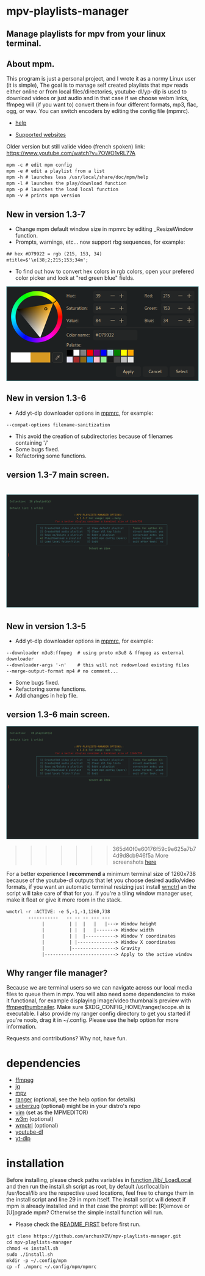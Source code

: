 # mpv-playlists-manager
## Manage playlists for mpv from your linux terminal.

## About mpm.
This program is just a personal project, and I wrote it as a normy Linux user (it is simple),
The goal is to manage self created playlists that mpv reads either online or from local files/directories, 
youtube-dl/yp-dlp is used to download videos or just audio and in that case if
we choose webm links, ffmpeg will (if you want to) convert them in four different formats,
mp3, flac, ogg, or wav. You can switch encoders by editing the config file (mpmrc).

- [help](https://github.com/archusXIV/mpv-playlists-manager/blob/main/help)

- [Supported websites](https://github.com/ytdl-org/youtube-dl/blob/master/docs/supportedsites.md)


Older version but still valide video (french spoken) link: https://www.youtube.com/watch?v=7OWO1vRL77A

```
mpm -c # edit mpm config
mpm -e # edit a playlist from a list
mpm -h # launches less /usr/local/share/doc/mpm/help
mpm -l # launches the play/download function
mpm -p # launches the load local function
mpm -v # prints mpm version
```

## New in version 1.3-7
- Change mpm default window size in mpmrc by editing _ResizeWindow function.
- Prompts, warnings, etc... now support rbg sequences, for example:
```
## hex #D79922 = rgb (215, 153, 34)
mtitle=$'\e[38;2;215;153;34m';
```
- To find out how to convert hex colors in rgb colors, open your prefered color picker
and look at "red green blue" fields.

![screenshot](https://github.com/archusXIV/mpv-playlists-manager/blob/main/mpm_screenshots/color_picker.png)

## New in version 1.3-6
- Add yt-dlp downloader options in [mpmrc](https://github.com/archusXIV/mpv-playlists-manager/blob/0163c4ba40cdbe3b90f7cbce5400cf7d9bdb828f/mpmrc#L149), for example:
```
--compat-options filename-sanitization
```
- This avoid the creation of subdirectories because of filenames containing '/'
- Some bugs fixed.
- Refactoring some functions.

## version 1.3-7 main screen.
![screenshot](https://github.com/archusXIV/mpv-playlists-manager/blob/main/mpm_screenshots/mpm_v1.3-7.png)
=======
## New in version 1.3-5
- Add yt-dlp downloader options in [mpmrc](https://github.com/archusXIV/mpv-playlists-manager/blob/6b58af229393d50971d7bfea4ae18710e5016449/mpmrc#L132), for example:
```
--downloader m3u8:ffmpeg  # using proto m3u8 & ffmpeg as external downloader
--downloader-args '-n'    # this will not redownload existing files
--merge-output-format mp4 # no comment...
```
- Some bugs fixed.
- Refactoring some functions.
- Add changes in help file.


## version 1.3-6 main screen.
![screenshot](https://github.com/archusXIV/mpv-playlists-manager/blob/main/mpm_screenshots/mpm_v1.3-6.png)
>>>>>>> 365d40f0e60176f59c9e625a7b74d9d8cb946f5a
More screenshots [here](https://github.com/archusXIV/mpv-playlists-manager/tree/main/mpm_screenshots)

For a better experience I **recommend** a minimum terminal size of 1260x738 because of the youtube-dl
outputs that let you choose desired audio/video formats, if you want an automatic terminal
resizing just install [wmctrl](https://github.com/dancor/wmctrl) an the script will take care of
that for you.
If you're a tiling window manager user, make it float or give it more room in the stack.
```
wmctrl -r :ACTIVE: -e 5,-1,-1,1260,738
        -----------   -- -- -- --- ---
             |         | |  |   |   |---> Window height
             |         | |  |   |-------> Window width             
             |         | |  |-----------> Window Y coordinates
             |         | |--------------> Window X coordinates
             |         |----------------> Gravity
             |--------------------------> Apply to the active window
```
## Why ranger file manager?
Because we are terminal users so we can navigate across our local media files to queue them in mpv.
You will also need some dependencies to make it functional, for example displaying image/video thumbnails preview
with [ffmpegthumbnailer](https://github.com/dirkvdb/ffmpegthumbnailer). Make sure $XDG_CONFIG_HOME/ranger/scope.sh is executable.
I also provide my ranger config directory to get you started if you're noob, drag it in ~/.config. Please use the help option for more information.

Requests and contributions? Why not, have fun.

# dependencies
- [ffmpeg](https://ffmpeg.org/)
- [jq](https://stedolan.github.io/jq/)
- [mpv](https://mpv.io/)
- [ranger](https://github.com/ranger/ranger) (optional, see the help  option for details)
- [ueberzug](https://github.com/seebye/ueberzug) (optional) might be in your distro's repo
- [vim](https://www.vim.org/) (set as the MPMEDITOR)
- [w3m](https://w3m.sourceforge.net/) (optional)
- [wmctrl](https://github.com/dancor/wmctrl) (optional)
- [youtube-dl](https://github.com/ytdl-org/youtube-dl)
- [yt-dlp](https://github.com/yt-dlp/yt-dlp)

# installation
Before installing, please check paths variables in [function /lib/_LoadLocal](/lib/_LoadLocal)
and then run the install.sh script as root, by default /usr/local/bin /usr/local/lib are the
respective used locations, feel free to change them in the install script and line 29 in mpm itself.
The install script will detect if mpm is already installed and in that case the prompt will be: [R]emove or [U]pgrade mpm? 
Otherwise the simple install function will run.
- Please check the [README_FIRST](https://github.com/archusXIV/mpv-playlists-manager/blob/main/README_FIRST) before first run.
```
git clone https://github.com/archusXIV/mpv-playlists-manager.git
cd mpv-playlists-manager
chmod +x install.sh
sudo ./install.sh
mkdir -p ~/.config/mpm
cp -f ./mpmrc ~/.config/mpm/mpmrc
```
